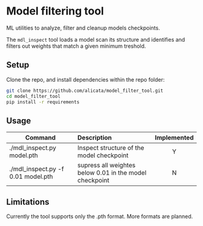 # Model filtering tool
ML utilities to analyze, filter and cleanup models checkpoints. 

The `mdl_inspect` tool loads a model scan its structure and identifies and filters out weights that match a given minimum treshold. 

## Setup

Clone the repo, and install dependencies within the repo folder:

```bash
git clone https://github.com/alicata/model_filter_tool.git 
cd model_filter_tool
pip install -r requirements
```

## Usage
| Command          | Description   | Implemented |
| ---------------- |:-------------| :-----:|
| ./mdl_inspect.py model.pth | Inspect structure of the model checkpoint | Y |
| ./mdl_inspect.py -f 0.01 model.pth | supress all weightes below 0.01 in the model checkpoint | N |


## Limitations
Currently the tool supports only the .pth format. More formats are planned. 

